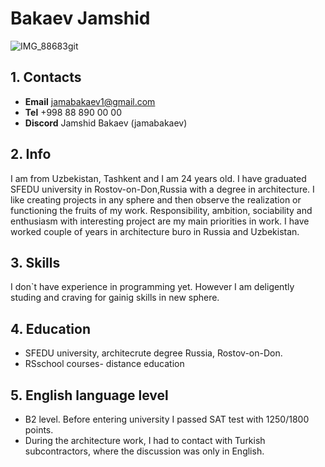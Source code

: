 # Bakaev Jamshid
![IMG_88683](https://user-images.githubusercontent.com/120016404/207251729-d7328058-68f0-45ba-999f-aca8f8f88b66.jpg)git
## 1. Contacts
* **Email** jamabakaev1@gmail.com
* **Tel** +998 88 890 00 00
* **Discord** Jamshid Bakaev (jamabakaev)

## 2. Info
I am from Uzbekistan, Tashkent and I am 24 years old. I have graduated SFEDU university in Rostov-on-Don,Russia with a degree in architecture. I like creating projects in any sphere and then observe the realization or functioning the fruits of my work. Responsibility, ambition, sociability and enthusiasm with interesting project are my main priorities in work. I have worked couple of years in architecture buro in Russia and Uzbekistan.

## 3. Skills
I don`t have experience in programming yet. However I am deligently studing and craving for gainig skills in new sphere.

## 4. Education
* SFEDU university, architecrute degree Russia, Rostov-on-Don. 
* RSschool courses- distance education

## 5. English language level
* B2 level. Before entering university I passed SAT test with 1250/1800 points. 
* During the architecture work, I had to contact with Turkish subcontractors, where the discussion was only in English. 